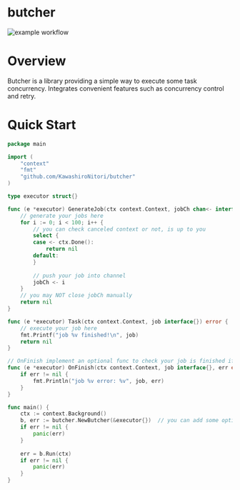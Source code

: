 # butcher
![example workflow](https://github.com/KawashiroNitori/butcher/actions/workflows/ci.yml/badge.svg)

# Overview
Butcher is a library providing a simple way to execute some task concurrency. Integrates convenient features such as concurrency control and retry.

# Quick Start

```go
package main

import (
    "context"
    "fmt"
    "github.com/KawashiroNitori/butcher"
)

type executor struct{}

func (e *executor) GenerateJob(ctx context.Context, jobCh chan<- interface{}) error {
    // generate your jobs here
    for i := 0; i < 100; i++ {
        // you can check canceled context or not, is up to you
        select {
        case <- ctx.Done():
            return nil
        default:
        }
        
        // push your job into channel
        jobCh <- i
    }
    // you may NOT close jobCh manually
    return nil
}

func (e *executor) Task(ctx context.Context, job interface{}) error {
    // execute your job here
    fmt.Printf("job %v finished!\n", job)
    return nil
}

// OnFinish implement an optional func to check your job is finished if you want
func (e *executor) OnFinish(ctx context.Context, job interface{}, err error) {
    if err != nil {
        fmt.Println("job %v error: %v", job, err)
    }
}

func main() {
    ctx := context.Background()
    b, err := butcher.NewButcher(&executor{})  // you can add some options here
    if err != nil {
        panic(err)
    }
    
    err = b.Run(ctx)
    if err != nil {
        panic(err)
    }
}

```

